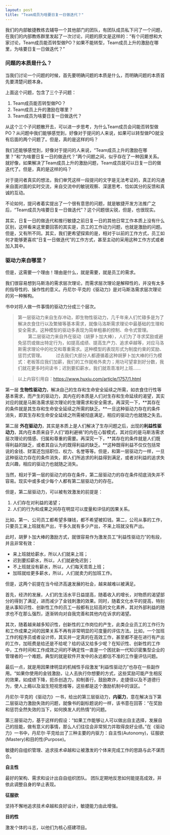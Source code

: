 ```yaml
---
layout: post
title: "Team成员为啥要日复一日做迭代？"
---
```


我们的内部敏捷教练去辅导一个其他部门的团队，有团队成员私下问了一个问题，在我们的内部教练群里发起了一次讨论，问题的原文是这样的：“有个问题想和大家讨论，Team成员能否转型做PO？如果不能转型，Team成员上升的激励在哪里，为啥要日复一日做迭代？”

### 问题的本质是什么？

当我们讨论一个问题的时候，首先要明确问题的本质是什么，而明确问题的本质首先要清楚问题本身。

上面这个问题，包含了三个子问题：

1. Team成员能否转型做PO？
2. Team成员上升的激励在哪里？
3. Team成员为啥要日复一日做迭代？

从这个三个子问题散开去，可以进一步思考，为什么Team成员会问能否转型做PO？从问题中我们能够感觉到，好像对于提问的人来说，如果可以转型做PO就没有后面的两个问题了。但是，真的是这样的吗？

我们还能够感觉到，好像对于提问的人来说，“Team成员上升的激励在哪里？”和“为啥要日复一日的做迭代？”两个问题之间，似乎存在了一种因果关系。就好像，如果解决了Team成员上升的激励问题，Team成员就可以日复一日的做迭代了。但是，真的是这样的吗？

对于提问者真实的想法，我们单凭这样一段提问的文字是无法考证的，真正的沟通来自面对面的实时交流，来自交流中的敏锐观察、深邃思考、恰如其分的反馈和真诚的互动。

不论如何，提问者着实提出了一个很有意思的问题，就是敏捷开发方法推广之后，“Team成员为啥要日复一日做迭代”？这个问题很尖锐，但是，也很现实。

其实，日复一日的做迭代和推行敏捷之前日复一日的其他日常工作本质上没有什么区别，这样看来这里要回答的其实是，员工的工作动力问题，也就是激励的问题。但是，又有所不同。其实，我们更希望探索的是，相对于以前的工作方式，员工如何才能够更喜欢“日复一日做迭代”的工作方式，甚至主动的采用这种工作方式或者加入其中。

### 驱动力来自哪里？

但是，这需要一个理由！理由是什么，就是需要，就是员工的需求。

我们很容易想到马斯洛的需求层次理论，而需求层次理论是解释性的，并没有太多的指导性的、操作性的意义。丹尼尔·平克的《驱动力》是对马斯洛需求层次理论的另一种解构。

书中对将人做一件事情的驱动力分成三个层次。

>第一层驱动力来自生存冲动，即生物性驱动力，几千年来人们忙碌多是为了解决衣食住行以及繁殖等基本需求，就像马洛斯需求理论中最基础的生理和安全需求。这种模型的驱动多表现为简单粗暴的控制、命令式管理。 
　　 
>第二层驱动力来自外在驱动（胡萝卜加大棒），人们为了寻求奖励或避免惩罚或做出特定行为，如提高成绩、提高生产力、追求卓越等，对应马洛斯需求理论中的社交和尊重需求。这种模型的表现形式为制度约束的奖励、惩罚式管理。 
　　 
>过去我们大部分人都遵循着这种胡萝卜加大棒的行为模式：老板答应我们加薪，我们的工作就格外卖力；用功可望拿到好分数，我们就花更多时间读书；迟到要扣薪水，我们就乖乖准时上班…… 

>以上内容引用自：https://www.huxiu.com/article/1757/1.html

第一层 **生物性驱动力**，解决自己的生存和生命安全延续之所需，如衣食住行性等基本需求，而产生的驱动力，其内在的本质是人们对生存和生命延续的渴望，其实对应的就是马斯洛需求层次理论的生理需求和安全需求。再深究一下，**其存在的条件就是其生存和生命安全延续之所需的缺乏。**一旦这种驱动力存在的条件消失，即其生存和生命安全延续之所需被彻底满足，相应的驱动力也就随之失去。

第二层 **外在驱动力**，其实是本质上是人们解决了生存问题之后，出现的**利益性驱动力**，其内在本质来自于人们“趋利避祸”的内在心智模式，其对应的是马斯洛需求层次理论的情感、归属和尊重的需要。再深究一下，**其存在的条件就是人们既得利益的缺乏，或者其自认为的既得利益的缺乏。**这种既得利益不仅仅包括常说的金钱、财富还包括职位、权力、名誉等等。但是，和第一层驱动力一样，一旦这种驱动力存在的条件消失，即人们所追求的利益得到满足，或者对利益的追求失去兴趣，相应的驱动力也就随之消失。

当然，相对于第一层的驱动力的存在条件，第二层驱动力的存在条件彻底消失并不容易。现实中或多或少每个人都有第二层驱动力的存在。

但是，第二层驱动力，可以被有效激发的前提是：
1. 人们存在对利益的渴望；
2. 人们的行为和成果之间存在明显可以度量和评估的因果关系。

比如，第一、公司员工都希望多赚钱，都不希望被扣钱。第二，公司从事的工作，只要员工来上班就有产出，干多久就有多少产出，不来上班就没有产出。

此时，胡萝卜加大棒的激励方式，就很容易作为激发员工“利益性驱动力”的有段，并且非常有效：

- 来上班就给薪水，所以人们就来上班；
- 迟到要扣薪水，所以，人们就避免迟到；
- 不上班就没有薪水，所以，人们每天乖乖上班；
- 加班就给更多薪水，所以，人们就卖力的加班工作。

但是，这两个前提在当今经济高速发展的社会，越来越难以被满足。

首先，经济的发展，人们的生活水平日益提高，随着收入的增长，对物质的渴望部分的得到了满足，进而减少了金钱刺激的效果。同时，随着文化水平的提高，特别是从事知识性、创新性工作的员工一般都有比较高的文化素养，其对外部利益的随求也不在那么强烈，逐渐转向对自我完善和其他内在诉求的渴望。

其次，随着越来越多知识性，创新性的工作岗位的产生，此类企业员工的工作行为和工作成果之间的因果关系不再有非常明显的可度量的评估方法。比如，一个加班工作的程序员或者设计师，其实并一定真的在高效工作，甚至都不是在进行有产出的工作，加班费是给还是不给呢？给的话又给多少呢？在知识性、创新性的工作中，工作时间和工作成效之间的不确定性一直是一个困扰新一代知识密集型企业的管理者的一个难题。典型的就是软件开发中的永远都估不准的工作量评估问题。

最后一点，就是用因果律明显的机械性手段激发“利益性驱动力”也存在一些副作用。“如果你使用的金钱激励，让人去执行你想要的方式，这些奖励可能产生相反的效果，如成绩下降，扼杀创造力，抑制善行，鼓励欺诈，走捷径以及不道德行为，使人上瘾以及滋生短视思维等，这些都是这个激励机制中的误区。 ”

丹尼尔·平克的《驱动力》一书，给出的第三层驱动力，**内驱力**，意在解决当下第二层驱动力激励失效的问题，就像书的副标题说的一样，该书意在回答：“在奖励和惩罚全然失效的当下，如何换发人的热情”的问题。

第三层驱动力，基于这样的假设：“如果工作能够让人可以做出自主选择，发展自己的技能，做有意义的事情，那么人们往往会非常努力并取得良好业绩。”在《驱动力》一书中，丹尼尔·平克给出了三种主要的内驱力：自主性(Autonomy)，征服欲(Mastery)和目的性(Purpose)。

敏捷的自组织管理、追求技术卓越和让被激发的个体来完成工作的思路与此不谋而合。

**自主性**

最好的架构、需求和设计出自自组织团队。
团队定期地反思如何能提高成效，并依此调整自身的举止表现。

**征服欲**

坚持不懈地追求技术卓越和良好设计，敏捷能力由此增强。

**目的性**

激发个体的斗志，以他们为核心搭建项目。





